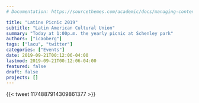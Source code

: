 ```yaml
---
# Documentation: https://sourcethemes.com/academic/docs/managing-content/

title: "Latinx Picnic 2019"
subtitle: "Latin American Cultural Union"
summary: "Today at 1:00p.m. the yearly picnic at Schenley park"
authors: ["icaoberg"]
tags: ["lacu", "twitter"]
categories: ["Events"]
date: 2019-09-21T00:12:06-04:00
lastmod: 2019-09-21T00:12:06-04:00
featured: false
draft: false
projects: []
---
```


{{< tweet 1174887914309861377 >}}
